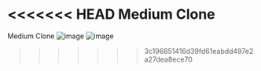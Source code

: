 <<<<<<< HEAD
Medium Clone
=======
Medium Clone
![image](https://user-images.githubusercontent.com/67860592/174675962-672d32ef-92c2-4d2f-8a54-9e363dc0c9b9.png)
![image](https://user-images.githubusercontent.com/67860592/174676030-226f045c-4ed3-401f-b7cb-bcdf9ea9f1a3.png)
>>>>>>> 3c196851416d39fd61eabdd497e2a27dea8ece70
